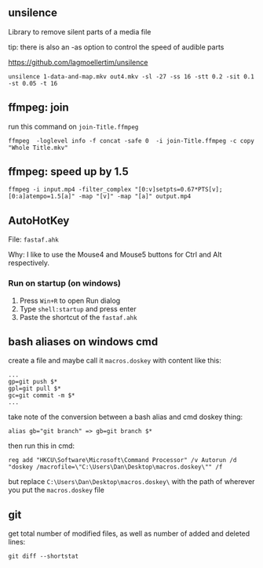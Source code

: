 ## unsilence
Library to remove silent parts of a media file

tip: there is also an -as option to control the speed of audible parts

https://github.com/lagmoellertim/unsilence

```
unsilence 1-data-and-map.mkv out4.mkv -sl -27 -ss 16 -stt 0.2 -sit 0.1 -st 0.05 -t 16
```

## ffmpeg: join
run this command on `join-Title.ffmpeg`

```
ffmpeg  -loglevel info -f concat -safe 0  -i join-Title.ffmpeg -c copy   "Whole Title.mkv"
```

## ffmpeg: speed up by 1.5
```
ffmpeg -i input.mp4 -filter_complex "[0:v]setpts=0.67*PTS[v];[0:a]atempo=1.5[a]" -map "[v]" -map "[a]" output.mp4
```

## AutoHotKey
File: `fastaf.ahk`

Why: I like to use the Mouse4 and Mouse5 buttons for Ctrl and Alt respectively.

### Run on startup (on windows)
1. Press `Win+R` to open Run dialog
2. Type `shell:startup` and press enter
3. Paste the shortcut of the `fastaf.ahk`

## bash aliases on windows cmd

create a file and maybe call it `macros.doskey` with content like this: 

```
...
gp=git push $*
gpl=git pull $*
gc=git commit -m $*
...
```
take note of the conversion between a bash alias and cmd doskey thing:
```
alias gb="git branch" => gb=git branch $*
```

then run this in cmd:

```
reg add "HKCU\Software\Microsoft\Command Processor" /v Autorun /d "doskey /macrofile=\"C:\Users\Dan\Desktop\macros.doskey\"" /f
```

but replace `C:\Users\Dan\Desktop\macros.doskey\` with the path of wherever you put the `macros.doskey` file

## git

get total number of modified files, as well as number of added and deleted lines: 

`git diff --shortstat`